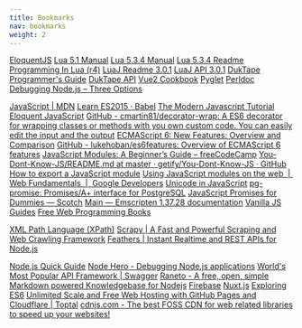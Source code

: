 ```yaml
---
title: Bookmarks
nav: bookmarks
weight: 2
---
```


<div class="href">
    <a href="/ebooks/EloquentJS/toc.xhtml">EloquentJS</a>
    <a href="/ebooks/lua5.1/manual.html">Lua 5.1 Manual</a>
    <a href="/ebooks/lua-5.3.4/manual.html">Lua 5.3.4 Manual</a>
    <a href="/ebooks/lua-5.3.4/readme.html">Lua 5.3.4 Readme</a>
    <a href="/ebooks/ProgrammingInLua-4th/index.html">Programming In Lua (r4)</a>
    <a href="/ebooks/luaJ-3.0.1/Readme.html">LuaJ Readme 3.0.1</a>
    <a href="/ebooks/luaJ-3.0.1/index.html">LuaJ API 3.0.1</a>
    <a href="/ebooks/duktape/guide.html">DukTape Programmer's Guide</a>
    <a href="/ebooks/duktape/api.html">DukTape API</a>
    <a href="/ebooks/vue2cookbook/index.html">Vue2 Cookbook</a>
    <a href="/ebooks/pyglet/index.html">Pyglet</a>
    <a href="/ebooks/perldoc/index.html">Perldoc</a>
</div>

<div class='href'>
<a href="https://spin.atomicobject.com/2015/09/25/debug-node-js/">Debugging Node.js – Three Options</a>


<a href="https://developer.mozilla.org/en-US/docs/Web/JavaScript">JavaScript | MDN</a>
<a href="https://babeljs.io/learn-es2015/">Learn ES2015 · Babel</a>
<a href="https://javascript.info/">The Modern Javascript Tutorial</a>
<a href="http://eloquentjavascript.net/">Eloquent JavaScript</a>
<a href="https://github.com/cmartin81/decorator-wrap">GitHub - cmartin81/decorator-wrap: A ES6 decorator for wrapping classes or methods with you own custom code. You can easily edit the input and the output</a>
<a href="http://es6-features.org/#Constants">ECMAScript 6: New Features: Overview and Comparison</a>
<a href="https://github.com/lukehoban/es6features">GitHub - lukehoban/es6features: Overview of ECMAScript 6 features</a>
<a href="https://medium.freecodecamp.org/javascript-modules-a-beginner-s-guide-783f7d7a5fcc">JavaScript Modules: A Beginner’s Guide – freeCodeCamp</a>
<a href="https://github.com/getify/You-Dont-Know-JS/blob/master/this%20&%20object%20prototypes/README.md#you-dont-know-js-this--object-prototypes">You-Dont-Know-JS/README.md at master · getify/You-Dont-Know-JS · GitHub</a>
<a href="http://sking7.github.io/articles/1119609717.html">How to export a JavaScript module</a>
<a href="https://developers.google.com/web/fundamentals/primers/modules">Using JavaScript modules on the web  |  Web Fundamentals  |  Google Developers</a>
<a href="https://flaviocopes.com/javascript-unicode/">Unicode in JavaScript</a>
<a href="https://github.com/vitaly-t/pg-promise">pg-promise: Promises/A+ interface for PostgreSQL</a>
<a href="https://scotch.io/tutorials/javascript-promises-for-dummies">JavaScript Promises for Dummies ― Scotch</a>
<a href="http://kripken.github.io/emscripten-site/">Main — Emscripten 1.37.28 documentation</a>
<a href="https://vanillajsguides.com/">Vanilla JS Guides</a>
<a href="https://freefrontend.com/free-web-books/">Free Web Programming Books</a>


<a href="https://www.w3.org/TR/xpath/">XML Path Language (XPath)</a>
<a href="https://scrapy.org/">Scrapy | A Fast and Powerful Scraping and Web Crawling Framework</a>
<a href="https://feathersjs.com/">Feathers | Instant Realtime and REST APIs for Node.js</a>

<a href="https://www.tutorialspoint.com/nodejs/nodejs_quick_guide.htm">Node.js Quick Guide</a>
<a href="https://blog.risingstack.com/node-hero-node-js-debugging-tutorial/">Node Hero - Debugging Node.js applications</a>
<a href="https://swagger.io/">World&#39;s Most Popular API Framework | Swagger</a>
<a href="http://raneto.com/">Raneto - A free, open, simple Markdown powered Knowledgebase for Nodejs</a>
<a href="https://firebase.google.com/">Firebase</a>
<a href="https://nuxtjs.org/guide">Nuxt.js</a>
<a href="http://exploringjs.com/es6/">Exploring ES6</a>
<a href="https://www.toptal.com/github/unlimited-scale-web-hosting-github-pages-cloudflare">Unlimited Scale and Free Web Hosting with GitHub Pages and Cloudflare | Toptal</a>
<a href="https://cdnjs.com/">cdnjs.com - The best FOSS CDN for web related libraries to speed up your websites!</a>
</div>
